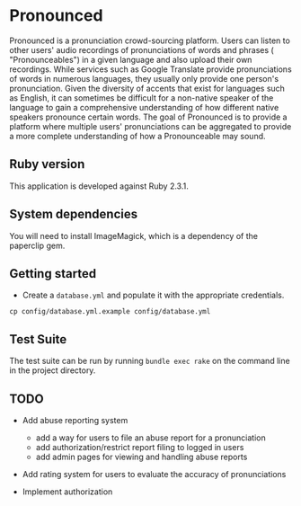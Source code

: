 # Pronounced

Pronounced is a pronunciation crowd-sourcing platform. Users can listen
to other users' audio recordings of pronunciations of words and phrases (
"Pronounceables") in a given language and also upload their own recordings.
While services such as Google Translate provide pronunciations of words in numerous
languages, they usually only provide one person's pronunciation. Given the
diversity of accents that exist for languages such as English, it can sometimes
be difficult for a non-native speaker of the language to gain a comprehensive
understanding of how different native speakers pronounce certain words. The goal
of Pronounced is to provide a platform where multiple users' pronunciations
can be aggregated to provide a more complete understanding of how
a Pronounceable may sound.

## Ruby version

This application is developed against Ruby 2.3.1.

## System dependencies

You will need to install ImageMagick, which is a dependency of the paperclip gem.

## Getting started

* Create a `database.yml` and populate it with the appropriate credentials.

`cp config/database.yml.example config/database.yml`

## Test Suite

The test suite can be run by running `bundle exec rake` on the command line in the project directory.

## TODO

* Add abuse reporting system
  - add a way for users to file an abuse report for a pronunciation
  - add authorization/restrict report filing to logged in users
  - add admin pages for viewing and handling abuse reports

* Add rating system for users to evaluate the accuracy of pronunciations
* Implement authorization
